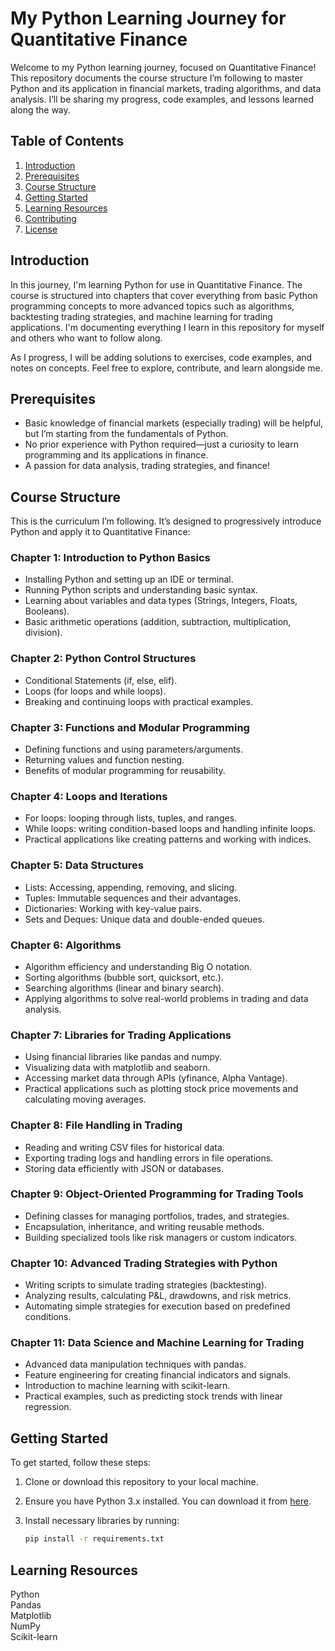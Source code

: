 # My Python Learning Journey for Quantitative Finance

Welcome to my Python learning journey, focused on Quantitative Finance! This repository documents the course structure I’m following to master Python and its application in financial markets, trading algorithms, and data analysis. I’ll be sharing my progress, code examples, and lessons learned along the way.

## Table of Contents

1. [Introduction](#introduction)
2. [Prerequisites](#prerequisites)
3. [Course Structure](#course-structure)
4. [Getting Started](#getting-started)
5. [Learning Resources](#learning-resources)
6. [Contributing](#contributing)
7. [License](#license)

## Introduction

In this journey, I'm learning Python for use in Quantitative Finance. The course is structured into chapters that cover everything from basic Python programming concepts to more advanced topics such as algorithms, backtesting trading strategies, and machine learning for trading applications. I'm documenting everything I learn in this repository for myself and others who want to follow along.

As I progress, I will be adding solutions to exercises, code examples, and notes on concepts. Feel free to explore, contribute, and learn alongside me.

## Prerequisites

- Basic knowledge of financial markets (especially trading) will be helpful, but I’m starting from the fundamentals of Python.
- No prior experience with Python required—just a curiosity to learn programming and its applications in finance.
- A passion for data analysis, trading strategies, and finance!

## Course Structure

This is the curriculum I’m following. It’s designed to progressively introduce Python and apply it to Quantitative Finance:

### Chapter 1: Introduction to Python Basics
- Installing Python and setting up an IDE or terminal.
- Running Python scripts and understanding basic syntax.
- Learning about variables and data types (Strings, Integers, Floats, Booleans).
- Basic arithmetic operations (addition, subtraction, multiplication, division).

### Chapter 2: Python Control Structures
- Conditional Statements (if, else, elif).
- Loops (for loops and while loops).
- Breaking and continuing loops with practical examples.

### Chapter 3: Functions and Modular Programming
- Defining functions and using parameters/arguments.
- Returning values and function nesting.
- Benefits of modular programming for reusability.

### Chapter 4: Loops and Iterations
- For loops: looping through lists, tuples, and ranges.
- While loops: writing condition-based loops and handling infinite loops.
- Practical applications like creating patterns and working with indices.

### Chapter 5: Data Structures
- Lists: Accessing, appending, removing, and slicing.
- Tuples: Immutable sequences and their advantages.
- Dictionaries: Working with key-value pairs.
- Sets and Deques: Unique data and double-ended queues.

### Chapter 6: Algorithms
- Algorithm efficiency and understanding Big O notation.
- Sorting algorithms (bubble sort, quicksort, etc.).
- Searching algorithms (linear and binary search).
- Applying algorithms to solve real-world problems in trading and data analysis.

### Chapter 7: Libraries for Trading Applications
- Using financial libraries like pandas and numpy.
- Visualizing data with matplotlib and seaborn.
- Accessing market data through APIs (yfinance, Alpha Vantage).
- Practical applications such as plotting stock price movements and calculating moving averages.

### Chapter 8: File Handling in Trading
- Reading and writing CSV files for historical data.
- Exporting trading logs and handling errors in file operations.
- Storing data efficiently with JSON or databases.

### Chapter 9: Object-Oriented Programming for Trading Tools
- Defining classes for managing portfolios, trades, and strategies.
- Encapsulation, inheritance, and writing reusable methods.
- Building specialized tools like risk managers or custom indicators.

### Chapter 10: Advanced Trading Strategies with Python
- Writing scripts to simulate trading strategies (backtesting).
- Analyzing results, calculating P&L, drawdowns, and risk metrics.
- Automating simple strategies for execution based on predefined conditions.

### Chapter 11: Data Science and Machine Learning for Trading
- Advanced data manipulation techniques with pandas.
- Feature engineering for creating financial indicators and signals.
- Introduction to machine learning with scikit-learn.
- Practical examples, such as predicting stock trends with linear regression.

## Getting Started

To get started, follow these steps:

1. Clone or download this repository to your local machine.
2. Ensure you have Python 3.x installed. You can download it from [here](https://www.python.org/downloads/).
3. Install necessary libraries by running:

   ```bash
   pip install -r requirements.txt

## Learning Resources

Python  
Pandas   
Matplotlib   
NumPy   
Scikit-learn  